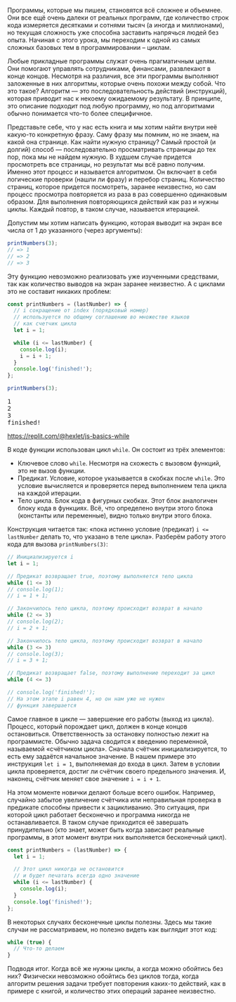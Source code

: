 
Программы, которые мы пишем, становятся всё сложнее и объемнее. Они все ещё очень далеки от реальных программ, где количество строк кода измеряется десятками и сотнями тысяч (а иногда и миллионами), но текущая сложность уже способна заставить напрячься людей без опыта. Начиная с этого урока, мы переходим к одной из самых сложных базовых тем в программировании – циклам.

Любые прикладные программы служат очень прагматичным целям. Они помогают управлять сотрудниками, финансами, развлекают в конце концов. Несмотря на различия, все эти программы выполняют заложенные в них алгоритмы, которые очень похожи между собой. Что это такое? Алгоритм — это последовательность действий (инструкций), которая приводит нас к некоему ожидаемому результату. В принципе, это описание подходит под любую программу, но под алгоритмами обычно понимается что-то более специфичное.

Представьте себе, что у нас есть книга и мы хотим найти внутри неё какую-то конкретную фразу. Саму фразу мы помним, но не знаем, на какой она странице. Как найти нужную страницу? Самый простой (и долгий) способ — последовательно просматривать страницы до тех пор, пока мы не найдем нужную. В худшем случае придется просмотреть все страницы, но результат мы всё равно получим. Именно этот процесс и называется алгоритмом. Он включает в себя логические проверки (нашли ли фразу) и перебор страниц. Количество страниц, которое придется посмотреть, заранее неизвестно, но сам процесс просмотра повторяется из раза в раз совершенно одинаковым образом. Для выполнения повторяющихся действий как раз и нужны циклы. Каждый повтор, в таком случае, называется итерацией.

Допустим мы хотим написать функцию, которая выводит на экран все числа от 1 до указанного (через аргументы):

```javascript
printNumbers(3);
// => 1
// => 2
// => 3
```

Эту функцию невозможно реализовать уже изученными средствами, так как количество выводов на экран заранее неизвестно. А с циклами это не составит никаких проблем:

```javascript
const printNumbers = (lastNumber) => {
  // i сокращение от index (порядковый номер)
  // используется по общему соглашению во множестве языков
  // как счетчик цикла
  let i = 1;

  while (i <= lastNumber) {
    console.log(i);
    i = i + 1;
  }
  console.log('finished!');
};

printNumbers(3);
```

<pre class='hexlet-basics-output'>
1
2
3
finished!
</pre>

https://replit.com/@hexlet/js-basics-while

В коде функции использован цикл `while`. Он состоит из трёх элементов:

* Ключевое слово `while`. Несмотря на схожесть с вызовом функций, это не вызов функции.
* Предикат. Условие, которое указывается в скобках после `while`. Это условие вычисляется и проверяется перед выполнением тела цикла на каждой итерации.
* Тело цикла. Блок кода в фигурных скобках. Этот блок аналогичен блоку кода в функциях. Всё, что определено внутри этого блока (константы или переменные), видно только внутри этого блока.

Конструкция читается так: «пока истинно условие (предикат) `i <= lastNumber` делать то, что указано в теле цикла». Разберём работу этого кода для вызова `printNumbers(3)`:

```javascript
// Инициализируется i
let i = 1;

// Предикат возвращает true, поэтому выполняется тело цикла
while (1 <= 3)
// console.log(1);
// i = 1 + 1;

// Закончилось тело цикла, поэтому происходит возврат в начало
while (2 <= 3)
// console.log(2);
// i = 2 + 1;

// Закончилось тело цикла, поэтому происходит возврат в начало
while (3 <= 3)
// console.log(3);
// i = 3 + 1;

// Предикат возвращает false, поэтому выполнение переходит за цикл
while (4 <= 3)

// console.log('finished!');
// На этом этапе i равен 4, но он нам уже не нужен
// функция завершается
```

Самое главное в цикле — завершение его работы (выход из цикла). Процесс, который порождает цикл, должен в конце концов остановиться. Ответственность за остановку полностью лежит на программисте. Обычно задача сводится к введению переменной, называемой «счётчиком цикла». Сначала счётчик инициализируется, то есть ему задаётся начальное значение. В нашем примере это инструкция `let i = 1`, выполняемая до входа в цикл. Затем в условии цикла проверяется, достиг ли счётчик своего предельного значения. И, наконец, счётчик меняет свое значение `i = i + 1`.

На этом моменте новички делают больше всего ошибок. Например, случайно забытое увеличение счётчика или неправильная проверка в предикате способны привести к зацикливанию. Это ситуация, при которой цикл работает бесконечно и программа никогда не останавливается. В таком случае приходится её завершать принудительно (кто знает, может быть когда зависают реальные программы, в этот момент внутри них выполняется бесконечный цикл).

```javascript
const printNumbers = (lastNumber) => {
  let i = 1;

  // Этот цикл никогда не остановится
  // и будет печатать всегда одно значение
  while (i <= lastNumber) {
    console.log(i);
  }
  console.log('finished!');
};
```

В некоторых случаях бесконечные циклы полезны. Здесь мы такие случаи не рассматриваем, но полезно видеть как выглядит этот код:

```javascript
while (true) {
  // Что-то делаем
}
```

Подводя итог. Когда всё же нужны циклы, а когда можно обойтись без них? Физически невозможно обойтись без циклов тогда, когда алгоритм решения задачи требует повторения каких-то действий, как в примере с книгой, и количество этих операций заранее неизвестно.
